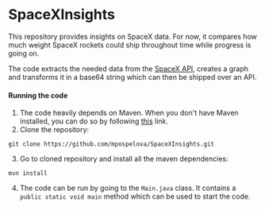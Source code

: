 # SpaceXInsights

This repository provides insights on SpaceX data. For now, it compares
how much weight SpaceX rockets could ship throughout time while progress is going on.

The code extracts the needed data from the [SpaceX API](https://github.com/r-spacex/SpaceX-API), creates
a graph and transforms it in a base64 string which can then be shipped over an API.

#### Running the code
1. The code heavily depends on Maven. When you don't have Maven installed, you can do so by following [this](https://maven.apache.org/download.cgi)
    link.   
2. Clone the repository:
```
git clone https://github.com/mpospelova/SpaceXInsights.git
```
3. Go to cloned repository and install all the maven dependencies:
```
mvn install
```
4. The code can be run by going to the ``Main.java`` class. It contains a `public static void main` method
which can be used to start the code.    